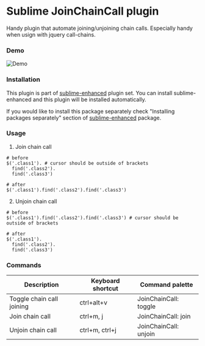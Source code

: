 # Sublime JoinChainCall plugin

Handy plugin that automate joining/unjoining chain calls. Especially handy when
usign with jquery call-chains.


### Demo

![Demo](https://raw.github.com/shagabutdinov/sublime-join-chain-call/master/demo/demo.gif "Demo")


### Installation

This plugin is part of [sublime-enhanced](http://github.com/shagabutdinov/sublime-enhanced)
plugin set. You can install sublime-enhanced and this plugin will be installed
automatically.

If you would like to install this package separately check "Installing packages
separately" section of [sublime-enhanced](http://github.com/shagabutdinov/sublime-enhanced)
package.


### Usage

1. Join chain call

  ```
  # before
  $('.class1'). # cursor should be outside of brackets
    find('.class2').
    find('.class3')

  # after
  $('.class1').find('.class2').find('.class3')
  ```

2. Unjoin chain call

  ```
  # before
  $('.class1').find('.class2').find('.class3') # cursor should be outside of brackets

  # after
  $('.class1').
    find('.class2').
    find('.class3')
  ```


### Commands

| Description               | Keyboard shortcut | Command palette        |
|---------------------------|-------------------|------------------------|
| Toggle chain call joining | ctrl+alt+v        | JoinChainCall: toggle  |
| Join chain call           | ctrl+m, j         | JoinChainCall: join    |
| Unjoin chain call         | ctrl+m, ctrl+j    | JoinChainCall: unjoin  |